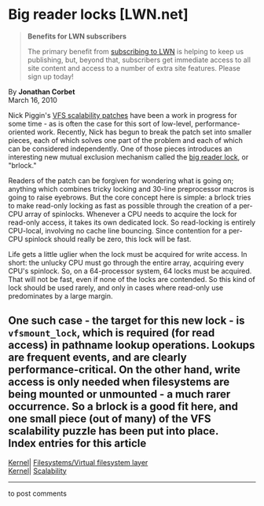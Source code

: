 # Big reader locks [LWN.net]

> **Benefits for LWN subscribers**
> 
> The primary benefit from [subscribing to LWN](/Promo/nst-nag5/subscribe) is helping to keep us publishing, but, beyond that, subscribers get immediate access to all site content and access to a number of extra site features. Please sign up today! 

By **Jonathan Corbet**  
March 16, 2010 

Nick Piggin's [VFS scalability patches](http://lwn.net/Articles/360199/) have been a work in progress for some time - as is often the case for this sort of low-level, performance-oriented work. Recently, Nick has begun to break the patch set into smaller pieces, each of which solves one part of the problem and each of which can be considered independently. One of those pieces introduces an interesting new mutual exclusion mechanism called the [big reader lock](http://lwn.net/Articles/378781/), or "brlock." 

Readers of the patch can be forgiven for wondering what is going on; anything which combines tricky locking and 30-line preprocessor macros is going to raise eyebrows. But the core concept here is simple: a brlock tries to make read-only locking as fast as possible through the creation of a per-CPU array of spinlocks. Whenever a CPU needs to acquire the lock for read-only access, it takes its own dedicated lock. So read-locking is entirely CPU-local, involving no cache line bouncing. Since contention for a per-CPU spinlock should really be zero, this lock will be fast. 

Life gets a little uglier when the lock must be acquired for write access. In short: the unlucky CPU must go through the entire array, acquiring every CPU's spinlock. So, on a 64-processor system, 64 locks must be acquired. That will not be fast, even if none of the locks are contended. So this kind of lock should be used rarely, and only in cases where read-only use predominates by a large margin. 

One such case - the target for this new lock - is `vfsmount_lock`, which is required (for read access) in pathname lookup operations. Lookups are frequent events, and are clearly performance-critical. On the other hand, write access is only needed when filesystems are being mounted or unmounted - a much rarer occurrence. So a brlock is a good fit here, and one small piece (out of many) of the VFS scalability puzzle has been put into place.  
Index entries for this article  
---  
[Kernel](/Kernel/Index)| [Filesystems/Virtual filesystem layer](/Kernel/Index#Filesystems-Virtual_filesystem_layer)  
[Kernel](/Kernel/Index)| [Scalability](/Kernel/Index#Scalability)  
  


* * *

to post comments 
